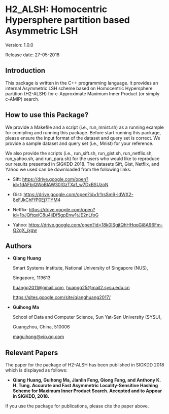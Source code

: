 # H2_ALSH: Homocentric Hypersphere partition based Asymmetric LSH

Version: 1.0.0

Release date: 27-05-2018


Introduction
--------

This package is written in the C++ programming language. It provides an 
internal Asymmetric LSH scheme based on Homocentric Hypersphere partition
(H2-ALSH) for c-Approximate Maximum Inner Product (or simply c-AMIP) 
search.


How to use this Package?
--------

We provide a Makefile and a script (i.e., run_mnist.sh) as a running example 
for comipling and running this package. Before start running this package, 
please ensure the input format of the dataset and query set is correct. We 
provide a sample dataset and query set (i.e., Mnist) for your reference.

We also provide the scripts (i.e., run_sift.sh, run_gist.sh, run_netflix.sh, 
run_yahoo.sh, and run_para.sh) for the users who would like to reproduce our 
results presented in SIGKDD 2018. The datasets Sift, Gist, Netflix, and Yahoo 
we used can be downloaded from the following links:

* Sift: https://drive.google.com/open?id=1dAFbjQWoBIAW30lGzTXaf_w7DxBSUzoN

* Gist: https://drive.google.com/open?id=1r1rsSm6-IdWX2-8eFJkChFfP0Ej7TYM4

* Netflix: https://drive.google.com/open?id=1bJQftqxlC8u4ijDf5gpEnw1tJE2nLfoG

* Yahoo: https://drive.google.com/open?id=18k0ISgjtQhHHqoGi8A96Fm-Q2gX_jxgw


Authors
--------

* **Qiang Huang**

  Smart Systems Institute, National University of Singapore (NUS),
  
  Singapore, 119613 
  
  huangq2011@gmail.com, huangq25@mail2.sysu.edu.cn
  
  https://sites.google.com/site/qianghuang2017/
  

* **Guihong Ma**

  School of Data and Computer Science, Sun Yat-Sen University (SYSU),
  
  Guangzhou, China, 510006
  
  maguihong@vip.qq.com


Relevant Papers
--------

The paper for the package of H2-ALSH has been published in SIGKDD 2018 which is 
displayed as follows:

* **Qiang Huang, Guihong Ma, Jianlin Feng, Qiong Fang, and Anthony K. H. Tung. 
Accurate and Fast Asymmetric Locality-Sensitive Hashing Scheme for Maximum 
Inner Product Search. Accepted and to Appear in SIGKDD, 2018.**

If you use the package for publications, please cite the paper above.
